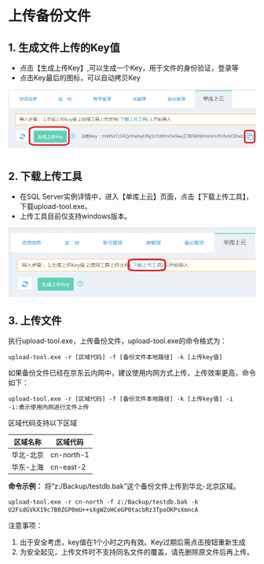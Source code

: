 # 上传备份文件
## 1. 生成文件上传的Key值
- 点击【生成上传Key】,可以生成一个Key，用于文件的身份验证，登录等
- 点击Key最后的图标，可以自动拷贝Key

![上传备份1](../../../image/RDS/Upload-Backup-1.png)

## 2. 下载上传工具
- 在SQL Server实例详情中，进入【单库上云】页面，点击【下载上传工具】，下载upload-tool.exe。
- 上传工具目前仅支持windows版本。

![上传备份2](../../../image/RDS/Upload-Backup-2.png)

## 3. 上传文件
执行upload-tool.exe，上传备份文件，upload-tool.exe的命令格式为：
```
upload-tool.exe -r [区域代码] -f [备份文件本地路径] -k [上传key值]
```
如果备份文件已经在京东云内网中，建议使用内网方式上传，上传效率更高，命令如下：
```
upload-tool.exe -r [区域代码] -f [备份文件本地路径] -k [上传key值] -i
-i:表示使用内网进行文件上传
```

区域代码支持以下区域

|区域名称|区域代码|
|-|-|
|华北-北京|cn-north-1|
|华东-上海|cn-east-2|

**命令示例：** 将“z:/Backup/testdb.bak”这个备份文件上传到华北-北京区域。
```
upload-tool.exe -r cn-north -f z:/Backup/testdb.bak -k   U2FsdGVkX19c7B0ZGP0mU++sXgWZoHCeGP0tacbRz3TpoOKPsXmncA
```
注意事项：
1. 出于安全考虑，key值在1个小时之内有效。Key过期后需点击按钮重新生成
2. 为安全起见，上传文件时不支持同名文件的覆盖，请先删除原文件后再上传。
